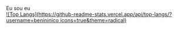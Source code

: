 Eu sou eu
<br>
 [![Top Langs](https://github-readme-stats.vercel.app/api/top-langs/?username=benininico icons=true&theme=radical)](https://github.com/benininico/)
